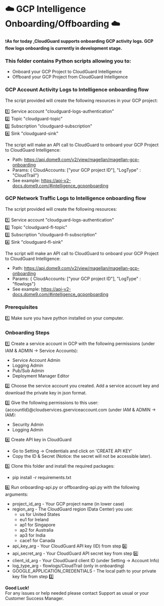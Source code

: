 # :cloud: GCP Intelligence Onboarding/Offboarding :cloud:

:heavy_exclamation_mark:<b>As for today ,CloudGuard supports onboarding GCP activity logs.
GCP flow logs onboarding is currently in development stage.</b>

### This folder contains Python scripts allowing you to:
- Onboard your GCP Project to CloudGuard Intelligence
- Offboard your GCP Project from CloudGuard Intelligence

### GCP Account Activity Logs to Intelligence onboarding flow
The script provided will create the following resources in your GCP project:<br><br>
:one: Service account "cloudguard-logs-authentication"<br>
:two: Topic "cloudguard-topic"<br>
:three: Subscription "cloudguard-subscription"<br>
:four: Sink "cloudguard-sink"<br>

The script will make an API call to CloudGuard to onboard your GCP Project to CloudGuard Intelligence:<br>
- Path: https://api.dome9.com/v2/view/magellan/magellan-gcp-onboarding
- Params: { CloudAccounts: ["your GCP project ID"], "LogType" : "CloudTrail"}
- See example: https://api-v2-docs.dome9.com/#intelligence_gcponboarding

### GCP Network Traffic Logs to Intelligence onboarding flow
The script provided will create the following resources:<br><br>
:one: Service account "cloudguard-logs-authentication"<br>
:two: Topic "cloudguard-fl-topic"<br>
:three: Subscription "cloudguard-fl-subscription"<br>
:four: Sink "cloudguard-fl-sink"<br>

The script will make an API call to CloudGuard to onboard your GCP Project to CloudGuard Intelligence:<br>
- Path: https://api.dome9.com/v2/view/magellan/magellan-gcp-onboarding
- Params: { CloudAccounts: ["your GCP project ID"], "LogType" : "flowlogs"}
- See example: https://api-v2-docs.dome9.com/#intelligence_gcponboarding

### Prerequisites
:one: Make sure you have python installed on your computer.

### Onboarding Steps
:one: Create a service account in GCP with the following permissions (under IAM & ADMIN -> Service Accounts):<br>
- Service Account Admin <br>
- Logging Admin <br>
- Pub/Sub Admin <br>
- Deployment Manager Editor <br>

:two: Choose the service account you created. Add a service account key and download the private key in json format.<br>

:three: Give the following permissions to this user: {accountId}@cloudservices.gserviceaccount.com (under IAM & ADMIN -> IAM):
- Security Admin <br>
- Logging Admin <br>

:four: Create API key in CloudGuard
- Go to Setting -> Credentials and click on 'CREATE API KEY'
- Copy the ID & Secret (Notice: the secret will not be accessible later).

:five: Clone this folder and install the required packages:
- pip install -r requirements.txt

:six: Run onboarding-api.py or offboarding-api.py with the following arguments:
- project_id_arg - Your GCP project name (in lower case)
- region_arg - The CloudGuard region (Data Center) you use:
  - us for United States
  - eu1 for Ireland
  - ap1 for Singapore
  - ap2 for Australia
  - ap3 for India
  - cace1 for Canada
- api_key_arg - Your CloudGuard API key (ID) from step :four:
- api_secret_arg - Your CloudGuard API secret key from step :four:
- client_id_arg - Your CloudGuard client ID (under Setting -> Account Info)
- log_type_arg - flowlogs/CloudTrail (only in onboarding)
- GOOGLE_APPLICATION_CREDENTIALS - The local path to your private key file from step :two:<br>

**Good Luck!**<br>
For any issues or help needed please contact Support as usual or your Customer Success Manager.